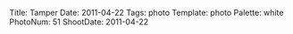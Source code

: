 Title: Tamper
Date: 2011-04-22
Tags: photo
Template: photo
Palette: white
PhotoNum: 51
ShootDate: 2011-04-22
